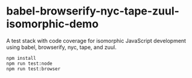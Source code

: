 # babel-browserify-nyc-tape-zuul-isomorphic-demo

A test stack with code coverage for isomorphic JavaScript development using babel, browserify, nyc, tape, and zuul.

```shell
npm install
npm run test:node
npm run test:browser
```
